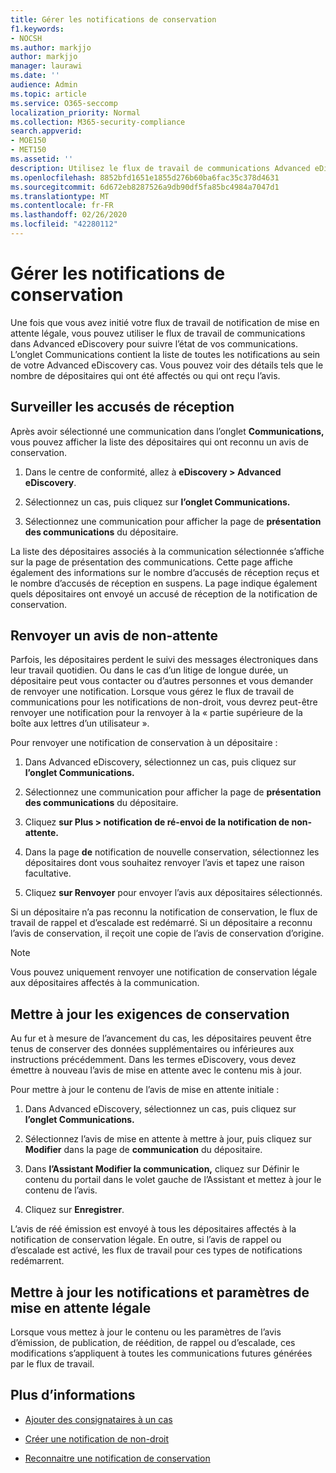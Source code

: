 ```yaml
---
title: Gérer les notifications de conservation
f1.keywords:
- NOCSH
ms.author: markjjo
author: markjjo
manager: laurawi
ms.date: ''
audience: Admin
ms.topic: article
ms.service: O365-seccomp
localization_priority: Normal
ms.collection: M365-security-compliance
search.appverid:
- MOE150
- MET150
ms.assetid: ''
description: Utilisez le flux de travail de communications Advanced eDiscovery pour suivre l’état de vos notifications de mise en attente légale et, si nécessaire, les mettre à jour et les renvoyer.
ms.openlocfilehash: 8852bfd1651e1855d276b60ba6fac35c378d4631
ms.sourcegitcommit: 6d672eb8287526a9db90df5fa85bc4984a7047d1
ms.translationtype: MT
ms.contentlocale: fr-FR
ms.lasthandoff: 02/26/2020
ms.locfileid: "42280112"
---
```

# <a name="manage-hold-notifications"></a>Gérer les notifications de conservation

Une fois que vous avez initié votre flux de travail de notification de mise en attente légale, vous pouvez utiliser le flux de travail de communications dans Advanced eDiscovery pour suivre l’état de vos communications. L’onglet Communications contient la liste de toutes les notifications au sein de votre Advanced eDiscovery cas. Vous pouvez voir des détails tels que le nombre de dépositaires qui ont été affectés ou qui ont reçu l’avis.

## <a name="monitor-acknowledgments"></a>Surveiller les accusés de réception

Après avoir sélectionné une communication dans l’onglet **Communications,** vous pouvez afficher la liste des dépositaires qui ont reconnu un avis de conservation. 

1. Dans le centre de conformité, allez à **eDiscovery > Advanced eDiscovery**.

2. Sélectionnez un cas, puis cliquez sur **l’onglet Communications.**

3. Sélectionnez une communication pour afficher la page de **présentation des communications** du dépositaire.

La liste des dépositaires associés à la communication sélectionnée s’affiche sur la page de présentation des communications. Cette page affiche également des informations sur le nombre d’accusés de réception reçus et le nombre d’accusés de réception en suspens. La page indique également quels dépositaires ont envoyé un accusé de réception de la notification de conservation.

## <a name="re-send-a-hold-notice"></a>Renvoyer un avis de non-attente

Parfois, les dépositaires perdent le suivi des messages électroniques dans leur travail quotidien. Ou dans le cas d’un litige de longue durée, un dépositaire peut vous contacter ou d’autres personnes et vous demander de renvoyer une notification. Lorsque vous gérez le flux de travail de communications pour les notifications de non-droit, vous devrez peut-être renvoyer une notification pour la renvoyer à la « partie supérieure de la boîte aux lettres d’un utilisateur ».

Pour renvoyer une notification de conservation à un dépositaire :

1. Dans Advanced eDiscovery, sélectionnez un cas, puis cliquez sur **l’onglet Communications.**

2. Sélectionnez une communication pour afficher la page de **présentation des communications** du dépositaire.

3. Cliquez **sur Plus > notification de ré-envoi de la notification de non-attente.**

4. Dans la page **de** notification de nouvelle conservation, sélectionnez les dépositaires dont vous souhaitez renvoyer l’avis et tapez une raison facultative.

5. Cliquez **sur Renvoyer** pour envoyer l’avis aux dépositaires sélectionnés.

Si un dépositaire n’a pas reconnu la notification de conservation, le flux de travail de rappel et d’escalade est redémarré. Si un dépositaire a reconnu l’avis de conservation, il reçoit une copie de l’avis de conservation d’origine.

> [!NOTE]
> Vous pouvez uniquement renvoyer une notification de conservation légale aux dépositaires affectés à la communication. 

## <a name="update-preservation-requirements"></a>Mettre à jour les exigences de conservation
  
Au fur et à mesure de l’avancement du cas, les dépositaires peuvent être tenus de conserver des données supplémentaires ou inférieures aux instructions précédemment. Dans les termes eDiscovery, vous devez émettre à nouveau l’avis de mise en attente avec le contenu mis à jour.

Pour mettre à jour le contenu de l’avis de mise en attente initiale :

1. Dans Advanced eDiscovery, sélectionnez un cas, puis cliquez sur **l’onglet Communications.**

2. Sélectionnez l’avis de mise en attente à mettre à jour, puis cliquez sur **Modifier** dans la page de **communication** du dépositaire.

3. Dans **l’Assistant Modifier la communication,** cliquez sur Définir le contenu du portail dans le volet gauche de l’Assistant et mettez à jour le contenu de l’avis. 

4. Cliquez sur **Enregistrer**.

L’avis de réé émission est envoyé à tous les dépositaires affectés à la notification de conservation légale. En outre, si l’avis de rappel ou d’escalade est activé, les flux de travail pour ces types de notifications redémarrent.

## <a name="update-legal-hold-notifications-and-settings"></a>Mettre à jour les notifications et paramètres de mise en attente légale

Lorsque vous mettez à jour le contenu ou les paramètres de l’avis d’émission, de publication, de réédition, de rappel ou d’escalade, ces modifications s’appliquent à toutes les communications futures générées par le flux de travail.

## <a name="more-information"></a>Plus d’informations

- [Ajouter des consignataires à un cas](add-custodians-to-case.md)

- [Créer une notification de non-droit](create-hold-notification.md)

- [Reconnaitre une notification de conservation](acknowledge-hold-notification.md)
